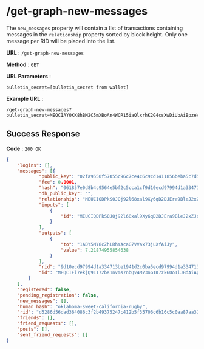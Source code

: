 # /get-graph-new-messages

The `new_messages` property will contain a list of transactions containing messages in the `relationship` property sorted by block height. Only one message per RID will be placed into the list.

**URL** : `/get-graph-new-messages`

**Method** : `GET`

**URL Parameters** : 

`bulletin_secret=[bulletin_secret from wallet]`

**Example URL** : 
```
/get-graph-new-messages?bulletin_secret=MEQCIAY0KK8hBM2C5mXBoAn4WCR15iaQlxrhK2G4csXwDiUbAiBpzeVotPnF1p9RZApeddsmyaSdaguGDdtxQl8tSJtiYQ==
```

## Success Response

**Code** : `200 OK`

```json
{
    "logins": [], 
    "messages": [{
            "public_key": "02fa9550f57055c96c7ce4c6c9cd1411856beba5c7d5a07417e980a39aa03da3dc", 
            "fee": 0.0001, 
            "hash": "061857e0d8b4c9564e5bf2c5cca1cf9d10ecd97994d1a334713be1941d2c0ba5", 
            "dh_public_key": "", 
            "relationship": "MEUCIQDPkS0JQj92l68xal9Xy6qD2DJEra9BleJ2xZJoImVHQgIgfAVy+003qm1WeqnwcOz+XjhzgJgI4E3POIFBwoonBkcMEUCIQDPkS0JQj92l68xal9Xy6qD2DJEra9BleJ2xZJoImVHQgIgfAVy+003qm1WeqnwcOz+XjhzgJgI4E3POIFBwoonBkc=", 
            "inputs": [
                {
                    "id": "MEUCIQDPkS0JQj92l68xal9Xy6qD2DJEra9BleJ2xZJoImVHQgIgfAVy+003qm1WeqnwcOz+XjhzgJgI4E3POIFBwoonBkc="
                }
            ], 
            "outputs": [
                {
                    "to": "1ADY5MY8cZhLRhYAcaG7VVax73juXfAiJy", 
                    "value": 7.21874955854638
                }
            ],
            "rid": "9d10ecd97994d1a334713be1941d2c0ba5ecd97994d1a334713be1941d2c0ba5", 
            "id": "MEQCIFl7ekjQ9LT72bK1nvms7nbQv4M73nG1K7zk6Oo1lJBdAiApLqpKHWol2JarNEwtdl/TfSzewShz17IovfYHmqLi+Q=="
        }
    ], 
    "registered": false, 
    "pending_registration": false, 
    "new_messages": [], 
    "human_hash": "oklahoma-sweet-california-rugby", 
    "rid": "d5286d56dad364086c3f2b49375247c412b5f35706c6b16c5c0aa87aa32cfc4a", 
    "friends": [], 
    "friend_requests": [], 
    "posts": [], 
    "sent_friend_requests": []
}
```
